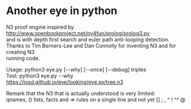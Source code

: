 # Another eye in python

N3 proof engine inspired by http://www.openbookproject.net/py4fun/prolog/prolog3.py  
and is with depth first search and euler path anti-looping detection.  
Thanks to Tim Berners-Lee and Dan Connolly for inventing N3 and for creating N3  
running code.  

Usage: python3 eye.py [--why] [--once] [--debug] triples  
Test:  python3 eye.py --why https://josd.github.io/eye/looking/eye.py/tree.n3  

Remark that the N3 that is actually understood is very limited:  
qnames, () lists, facts and => rules on a single line and not yet [] ; , ^ ! ^^ @  
